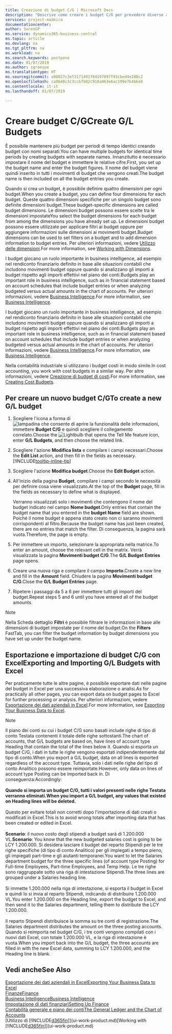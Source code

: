 ```yaml
---
title: Creazione di budget C/G | Microsoft Docs
description: "Descrive come creare i budget C/G per prevedere diverse attività finanziarie e assegnare le dimensioni per scopi di business intelligence."
services: project-madeira
documentationcenter: 
author: SorenGP
ms.service: dynamics365-business-central
ms.topic: article
ms.devlang: na
ms.tgt_pltfrm: na
ms.workload: na
ms.search.keywords: postpone
ms.date: 01/07/2019
ms.author: sgroespe
ms.translationtype: HT
ms.sourcegitcommit: a98027c3ef3171491f84197897f93cbed4e288c2
ms.openlocfilehash: ca0648c3c3ccbfb02c910a063e6ac199e7b4b6d4
ms.contentlocale: it-it
ms.lasthandoff: 01/07/2019

---
```

# <a name="create-gl-budgets"></a><span data-ttu-id="b763f-103">Creare budget C/G</span><span class="sxs-lookup"><span data-stu-id="b763f-103">Create G/L Budgets</span></span>
<span data-ttu-id="b763f-104">È possibile mantenere più budget per periodi di tempo identici creando budget con nomi separati.</span><span class="sxs-lookup"><span data-stu-id="b763f-104">You can have multiple budgets for identical time periods by creating budgets with separate names.</span></span> <span data-ttu-id="b763f-105">Innanzitutto è necessario impostare il nome del budget e immettere le relative cifre.</span><span class="sxs-lookup"><span data-stu-id="b763f-105">First, you set up the budget name and enter the budget figures.</span></span> <span data-ttu-id="b763f-106">Il nome del budget viene quindi inserito in tutti i movimenti di budget che vengono creati.</span><span class="sxs-lookup"><span data-stu-id="b763f-106">The budget name is then included on all the budget entries you create.</span></span>  

 <span data-ttu-id="b763f-107">Quando si crea un budget, è possibile definire quattro dimensioni per ogni budget.</span><span class="sxs-lookup"><span data-stu-id="b763f-107">When you create a budget, you can define four dimensions for each budget.</span></span> <span data-ttu-id="b763f-108">Queste quattro dimensioni specifiche per un singolo budget sono definite dimensioni budget.</span><span class="sxs-lookup"><span data-stu-id="b763f-108">These budget-specific dimensions are called budget dimensions.</span></span> <span data-ttu-id="b763f-109">Le dimensioni budget possono essere scelte tra le dimensioni impostate</span><span class="sxs-lookup"><span data-stu-id="b763f-109">You select the budget dimensions for each budget from among the dimensions you have already set up.</span></span> <span data-ttu-id="b763f-110">Le dimensioni budget possono essere utilizzate per applicare filtri ai budget oppure per aggiungere informazioni sulle dimensioni ai movimenti budget.</span><span class="sxs-lookup"><span data-stu-id="b763f-110">Budget dimensions can be used to set filters on a budget and to add dimension information to budget entries.</span></span> <span data-ttu-id="b763f-111">Per ulteriori informazioni, vedere [Utilizzo delle dimensioni](finance-dimensions.md).</span><span class="sxs-lookup"><span data-stu-id="b763f-111">For more information, see [Working with Dimensions](finance-dimensions.md).</span></span>

 <span data-ttu-id="b763f-112">I budget giocano un ruolo importante in business intelligence, ad esempio nel rendiconto finanziario definito in base alle situazioni contabili che includono movimenti budget oppure quando si analizzano gli importi a budget rispetto agli importi effettivi nel piano dei conti.</span><span class="sxs-lookup"><span data-stu-id="b763f-112">Budgets play an important role in business intelligence, such as in financial statement based on account schedules that include budget entries or when analyzing budgeted versus actual amounts in the chart of accounts.</span></span> <span data-ttu-id="b763f-113">Per ulteriori informazioni, vedere [Business Intelligence](bi.md).</span><span class="sxs-lookup"><span data-stu-id="b763f-113">For more information, see [Business Intelligence](bi.md).</span></span>

 <span data-ttu-id="b763f-114">I budget giocano un ruolo importante in business intelligence, ad esempio nel rendiconto finanziario definito in base alle situazioni contabili che includono movimenti budget oppure quando si analizzano gli importi a budget rispetto agli importi effettivi nel piano dei conti.</span><span class="sxs-lookup"><span data-stu-id="b763f-114">Budgets play an important role in business intelligence, such as in financial statement based on account schedules that include budget entries or when analyzing budgeted versus actual amounts in the chart of accounts.</span></span> <span data-ttu-id="b763f-115">Per ulteriori informazioni, vedere [Business Intelligence](bi.md).</span><span class="sxs-lookup"><span data-stu-id="b763f-115">For more information, see [Business Intelligence](bi.md).</span></span>

<span data-ttu-id="b763f-116">Nella contabilità industriale si utilizzano i budget costi in modo simile.</span><span class="sxs-lookup"><span data-stu-id="b763f-116">In cost accounting, you work with cost budgets in a similar way.</span></span> <span data-ttu-id="b763f-117">Per altre informazioni, vedere [Creazione di budget di costi](finance-create-cost-budgets.md).</span><span class="sxs-lookup"><span data-stu-id="b763f-117">For more information, see [Creating Cost Budgets](finance-create-cost-budgets.md).</span></span>    

## <a name="to-create-a-new-gl-budget"></a><span data-ttu-id="b763f-118">Per creare un nuovo budget C/G</span><span class="sxs-lookup"><span data-stu-id="b763f-118">To create a new G/L budget</span></span>  
1. <span data-ttu-id="b763f-119">Scegliere l'icona a forma di ![lampadina che consente di aprire la funzionalità delle informazioni](media/ui-search/search_small.png "Informazioni sull'operazione che si desidera eseguire"), immettere **Budget C/G** e quindi scegliere il collegamento correlato.</span><span class="sxs-lookup"><span data-stu-id="b763f-119">Choose the ![Lightbulb that opens the Tell Me feature](media/ui-search/search_small.png "Tell me what you want to do") icon, enter **G/L Budgets**, and then choose the related link.</span></span>  
2. <span data-ttu-id="b763f-120">Scegliere l'azione **Modifica lista** e compilare i campi necessari.</span><span class="sxs-lookup"><span data-stu-id="b763f-120">Choose the **Edit List** action, and then fill in the fields as necessary.</span></span> [!INCLUDE[tooltip-inline-tip](includes/tooltip-inline-tip_md.md)]  
3. <span data-ttu-id="b763f-121">Scegliere l'azione **Modifica budget**.</span><span class="sxs-lookup"><span data-stu-id="b763f-121">Choose the **Edit Budget** action.</span></span>
4. <span data-ttu-id="b763f-122">All'inizio della pagina **Budget**, compilare i campi secondo le necessità per definire cosa viene visualizzato.</span><span class="sxs-lookup"><span data-stu-id="b763f-122">At the top of the **Budget** page, fill in the fields as necessary to define what is displayed.</span></span>  

    <span data-ttu-id="b763f-123">Verranno visualizzati solo i movimenti che contengono il nome del budget indicato nel campo **Nome budget**.</span><span class="sxs-lookup"><span data-stu-id="b763f-123">Only entries that contain the budget name that you entered in the **budget Name** field are shown.</span></span> <span data-ttu-id="b763f-124">Poiché il nome budget è appena stato creato non ci saranno movimenti corrispondenti al filtro.</span><span class="sxs-lookup"><span data-stu-id="b763f-124">Because the budget name has just been created, there are no entries that match the filter.</span></span> <span data-ttu-id="b763f-125">Di conseguenza, la pagina sarà vuota.</span><span class="sxs-lookup"><span data-stu-id="b763f-125">Therefore, the page is empty.</span></span>  
5. <span data-ttu-id="b763f-126">Per immettere un importo, selezionare la appropriata nella matrice.</span><span class="sxs-lookup"><span data-stu-id="b763f-126">To enter an amount, choose the relevant cell in the matrix.</span></span> <span data-ttu-id="b763f-127">Verrà visualizzata la pagina **Movimenti budget C/G**.</span><span class="sxs-lookup"><span data-stu-id="b763f-127">The **G/L Budget Entries** page opens.</span></span>  
6. <span data-ttu-id="b763f-128">Creare una nuova riga e compilare il campo **Importo**.</span><span class="sxs-lookup"><span data-stu-id="b763f-128">Create a new line and fill in the **Amount** field.</span></span> <span data-ttu-id="b763f-129">Chiudere la pagina **Movimenti budget C/G**.</span><span class="sxs-lookup"><span data-stu-id="b763f-129">Close the **G/L Budget Entries** page.</span></span>  
7. <span data-ttu-id="b763f-130">Ripetere i passaggi da 5 a 6 per immettere tutti gli importi del budget.</span><span class="sxs-lookup"><span data-stu-id="b763f-130">Repeat steps 5 and 6 until you have entered all of the budget amounts.</span></span>  

> [!NOTE]  
>  <span data-ttu-id="b763f-131">Nella Scheda dettaglio **Filtri** è possibile filtrare le informazioni in base alle dimensioni di budget impostate per il nome del budget.</span><span class="sxs-lookup"><span data-stu-id="b763f-131">On the **Filters** FastTab, you can filter the budget information by budget dimensions you have set up under the budget name.</span></span>

## <a name="exporting-and-importing-gl-budgets-with-excel"></a><span data-ttu-id="b763f-132">Esportazione e importazione di budget C/G con Excel</span><span class="sxs-lookup"><span data-stu-id="b763f-132">Exporting and Importing G/L Budgets with Excel</span></span>
<span data-ttu-id="b763f-133">Per praticamente tutte le altre pagine, è possibile esportare dati nelle pagine del budget in Excel per una successiva elaborazione o analisi.</span><span class="sxs-lookup"><span data-stu-id="b763f-133">As for practically all other pages, you can export data on budget pages to Excel for further processing or analysis.</span></span> <span data-ttu-id="b763f-134">Per ulteriori informazioni, vedere [Esportazione dei dati aziendali in Excel](about-export-data.md).</span><span class="sxs-lookup"><span data-stu-id="b763f-134">For more information, see [Exporting Your Business Data to Excel](about-export-data.md).</span></span>

> [!NOTE]
> <span data-ttu-id="b763f-135">Il piano dei conti su cui i budget C/G sono basati include righe di tipo di conto Testata contenenti il totale delle righe sottostanti.</span><span class="sxs-lookup"><span data-stu-id="b763f-135">The chart of accounts, that G/L budgets are based on, have lines of account type Heading that contain the total of the lines below it.</span></span> <span data-ttu-id="b763f-136">Quando si esporta un budget C/G, i dati in tutte le righe vengono esportati indipendentemente dal tipo di conto.</span><span class="sxs-lookup"><span data-stu-id="b763f-136">When you export a G/L budget, data on all lines is exported regardless of the account type.</span></span> <span data-ttu-id="b763f-137">Tuttavia, solo i dati nelle righe del tipo di conto Analitico possono essere reimportate.</span><span class="sxs-lookup"><span data-stu-id="b763f-137">However, only data on lines of account type Posting can be imported back in.</span></span> <span data-ttu-id="b763f-138">Di conseguenza:</span><span class="sxs-lookup"><span data-stu-id="b763f-138">Accordingly:</span></span> <br /><br /> <span data-ttu-id="b763f-139">**Quando si importa un budget C/G, tutti i valori presenti nelle righe Testata verranno eliminati.**</span><span class="sxs-lookup"><span data-stu-id="b763f-139">**When you import a G/L budget, any values that existed on Heading lines will be deleted.**</span></span> <br /><br /> <span data-ttu-id="b763f-140">Questo per evitare totali non corretti dopo l'importazione di dati creati o modificati in Excel.</span><span class="sxs-lookup"><span data-stu-id="b763f-140">This is to avoid wrong totals after importing data that has been created or edited in Excel.</span></span><br /><br /> <span data-ttu-id="b763f-141">**Scenario**: il nuovo costo degli stipendi a budget sarà di 1.200.000 VL.</span><span class="sxs-lookup"><span data-stu-id="b763f-141">**Scenario**: You know that the new budgeted salaries cost is going to be LCY 1.200.000.</span></span> <span data-ttu-id="b763f-142">Si desidera lasciare il budget del reparto Stipendi per le tre righe specifiche (di tipo di conto Analitico) per gli impiegati a tempo pieno, gli impiegati part-time e gli aiutanti temporanei.</span><span class="sxs-lookup"><span data-stu-id="b763f-142">You want to let the Salaries department budget for the three specific lines (of account type Posting) for Full-time Employees, Part-time Employees, and Temp Help.</span></span> <span data-ttu-id="b763f-143">Le tre righe sono raggruppate sotto una riga di intestazione Stipendi.</span><span class="sxs-lookup"><span data-stu-id="b763f-143">The three lines are grouped under a Salaries heading line.</span></span><br /><br /><span data-ttu-id="b763f-144">Si immette 1.200.000 nella riga di intestazione, si esporta il budget in Excel e quindi lo si invia al reparto Stipendi, indicando di distribuire 1.200.000 VL.</span><span class="sxs-lookup"><span data-stu-id="b763f-144">You enter 1.200.000 on the Heading line, export the budget to Excel, and then send it to the Salaries department, telling them to distribute the LCY 1.200.000.</span></span><br /><br /> <span data-ttu-id="b763f-145">Il reparto Stipendi distribuisce la somma su tre conti di registrazione.</span><span class="sxs-lookup"><span data-stu-id="b763f-145">The Salaries department distributes the amount on the three posting accounts.</span></span> <span data-ttu-id="b763f-146">Quando si reimporta nel budget C/G, i tre conti vengono compilati con i nuovi dati Excel, con totale 1.200.000 VL, e la riga di intestazione è vuota.</span><span class="sxs-lookup"><span data-stu-id="b763f-146">When you import back into the G/L budget, the three accounts are filled in with the new Excel data, summing to LCY 1.200.000, and the Heading line is blank.</span></span>

## <a name="see-also"></a><span data-ttu-id="b763f-147">Vedi anche</span><span class="sxs-lookup"><span data-stu-id="b763f-147">See Also</span></span>
[<span data-ttu-id="b763f-148">Esportazione dei dati aziendali in Excel</span><span class="sxs-lookup"><span data-stu-id="b763f-148">Exporting Your Business Data to Excel</span></span>](about-export-data.md)  
[<span data-ttu-id="b763f-149">Finanze</span><span class="sxs-lookup"><span data-stu-id="b763f-149">Finance</span></span>](finance.md)  
[<span data-ttu-id="b763f-150">Business Intelligence</span><span class="sxs-lookup"><span data-stu-id="b763f-150">Business Intelligence</span></span>](bi.md)  
[<span data-ttu-id="b763f-151">Impostazione di dati finanziari</span><span class="sxs-lookup"><span data-stu-id="b763f-151">Setting Up Finance</span></span>](finance-setup-finance.md)  
[<span data-ttu-id="b763f-152">Contabilità generale e piano dei conti</span><span class="sxs-lookup"><span data-stu-id="b763f-152">The General Ledger and the Chart of Accounts</span></span>](finance-general-ledger.md)  
<span data-ttu-id="b763f-153">[Utilizzo di [!INCLUDE[d365fin](includes/d365fin_md.md)]](ui-work-product.md)</span><span class="sxs-lookup"><span data-stu-id="b763f-153">[Working with [!INCLUDE[d365fin](includes/d365fin_md.md)]](ui-work-product.md)</span></span>  

